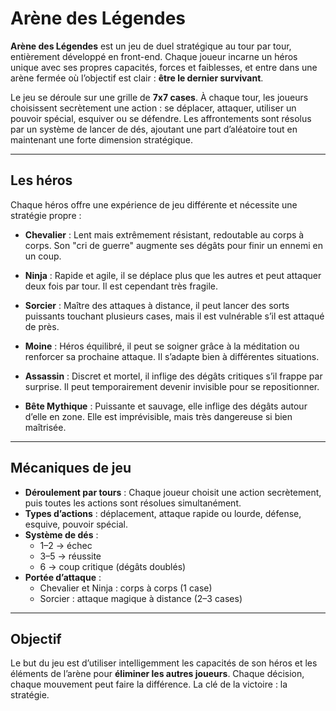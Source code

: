 # Arène des Légendes

**Arène des Légendes** est un jeu de duel stratégique au tour par tour, entièrement développé en front-end. Chaque joueur incarne un héros unique avec ses propres capacités, forces et faiblesses, et entre dans une arène fermée où l’objectif est clair : **être le dernier survivant**.

Le jeu se déroule sur une grille de **7x7 cases**. À chaque tour, les joueurs choisissent secrètement une action : se déplacer, attaquer, utiliser un pouvoir spécial, esquiver ou se défendre. Les affrontements sont résolus par un système de lancer de dés, ajoutant une part d’aléatoire tout en maintenant une forte dimension stratégique.

---

## Les héros

Chaque héros offre une expérience de jeu différente et nécessite une stratégie propre :

- **Chevalier** : Lent mais extrêmement résistant, redoutable au corps à corps. Son "cri de guerre" augmente ses dégâts pour finir un ennemi en un coup.
  
- **Ninja** : Rapide et agile, il se déplace plus que les autres et peut attaquer deux fois par tour. Il est cependant très fragile.

- **Sorcier** : Maître des attaques à distance, il peut lancer des sorts puissants touchant plusieurs cases, mais il est vulnérable s’il est attaqué de près.

- **Moine** : Héros équilibré, il peut se soigner grâce à la méditation ou renforcer sa prochaine attaque. Il s’adapte bien à différentes situations.

- **Assassin** : Discret et mortel, il inflige des dégâts critiques s’il frappe par surprise. Il peut temporairement devenir invisible pour se repositionner.

- **Bête Mythique** : Puissante et sauvage, elle inflige des dégâts autour d’elle en zone. Elle est imprévisible, mais très dangereuse si bien maîtrisée.

---

## Mécaniques de jeu

- **Déroulement par tours** : Chaque joueur choisit une action secrètement, puis toutes les actions sont résolues simultanément.
- **Types d’actions** : déplacement, attaque rapide ou lourde, défense, esquive, pouvoir spécial.
- **Système de dés** :
  - 1–2 → échec
  - 3–5 → réussite
  - 6 → coup critique (dégâts doublés)
- **Portée d’attaque** :
  - Chevalier et Ninja : corps à corps (1 case)
  - Sorcier : attaque magique à distance (2–3 cases)

---

## Objectif

Le but du jeu est d’utiliser intelligemment les capacités de son héros et les éléments de l’arène pour **éliminer les autres joueurs**. Chaque décision, chaque mouvement peut faire la différence. La clé de la victoire : la stratégie.

